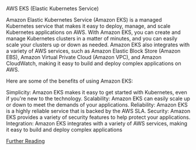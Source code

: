 AWS EKS (Elastic Kubernetes Service)

Amazon Elastic Kubernetes Service (Amazon EKS) is a managed Kubernetes service that makes it easy to deploy, manage, and scale Kubernetes applications on AWS. With Amazon EKS, you can create and manage Kubernetes clusters in a matter of minutes, and you can easily scale your clusters up or down as needed. Amazon EKS also integrates with a variety of AWS services, such as Amazon Elastic Block Store (Amazon EBS), Amazon Virtual Private Cloud (Amazon VPC), and Amazon CloudWatch, making it easy to build and deploy complex applications on AWS.

Here are some of the benefits of using Amazon EKS:

Simplicity: Amazon EKS makes it easy to get started with Kubernetes, even if you're new to the technology.
Scalability: Amazon EKS can easily scale up or down to meet the demands of your applications.
Reliability: Amazon EKS is a highly reliable service that is backed by the AWS SLA.
Security: Amazon EKS provides a variety of security features to help protect your applications.
Integration: Amazon EKS integrates with a variety of AWS services, making it easy to build and deploy complex applications

[Further Reading](https://docs.aws.amazon.com/eks/latest/userguide/what-is-eks.html)